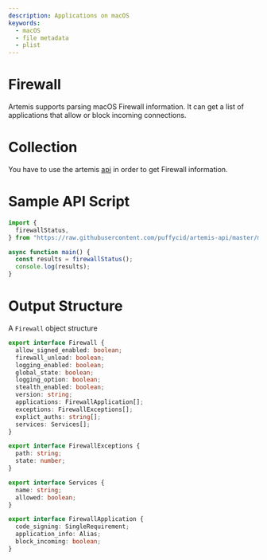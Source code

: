 ```yaml
---
description: Applications on macOS
keywords:
  - macOS
  - file metadata
  - plist
---
```


# Firewall

Artemis supports parsing macOS Firewall information. It can get a list of
applications that allow or block incoming connections.

# Collection

You have to use the artemis [api](../../API/overview.md) in order to get
Firewall information.

# Sample API Script

```typescript
import {
  firewallStatus,
} from "https://raw.githubusercontent.com/puffycid/artemis-api/master/mod.ts";

async function main() {
  const results = firewallStatus();
  console.log(results);
}
```

# Output Structure

A `Firewall` object structure

```typescript
export interface Firewall {
  allow_signed_enabled: boolean;
  firewall_unload: boolean;
  logging_enabled: boolean;
  global_state: boolean;
  logging_option: boolean;
  stealth_enabled: boolean;
  version: string;
  applications: FirewallApplication[];
  exceptions: FirewallExceptions[];
  explict_auths: string[];
  services: Services[];
}

export interface FirewallExceptions {
  path: string;
  state: number;
}

export interface Services {
  name: string;
  allowed: boolean;
}

export interface FirewallApplication {
  code_signing: SingleRequirement;
  application_info: Alias;
  block_incoming: boolean;
}
```
